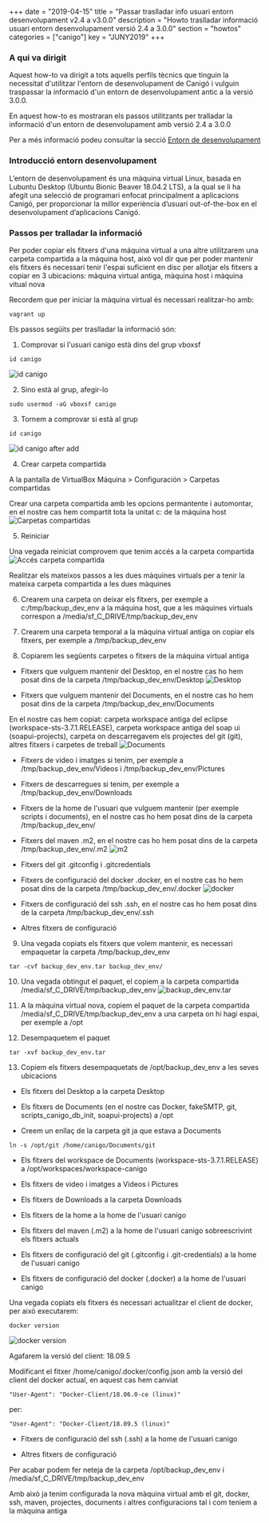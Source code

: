+++
date        = "2019-04-15"
title       = "Passar traslladar info usuari entorn desenvolupament v2.4 a v3.0.0"
description = "Howto traslladar informació usuari entorn desenvolupament versió 2.4 a 3.0.0"
section     = "howtos"
categories  = ["canigo"]
key         = "JUNY2019"
+++

### A qui va dirigit

Aquest how-to va dirigit a tots aquells perfils tècnics que tinguin la necessitat d'utilitzar l'entorn de desenvolupament de Canigó i vulguin traspassar la informació d'un entorn de desenvolupament antic a la versió 3.0.0.

En aquest how-to es mostraran els passos utilitzants per tralladar la informació d'un entorn de desenvolupament amb versió 2.4 a 3.0.0

Per a més informació podeu consultar la secció [Entorn de desenvolupament](/canigo/entorn-desenvolupament/)

### Introducció entorn desenvolupament

L’entorn de desenvolupament és una màquina virtual Linux, basada en Lubuntu Desktop (Ubuntu Bionic Beaver 18.04.2 LTS), a la qual se li ha afegit una selecció de programari enfocat principalment a aplicacions Canigó, per proporcionar la millor experiència d’usuari out-of-the-box en el desenvolupament d’aplicacions Canigó.

### Passos per tralladar la informació

Per poder copiar els fitxers d'una máquina virtual a una altre utilitzarem una carpeta compartida a la máquina host, això vol dir que per poder mantenir els fitxers és necessari tenir l'espai suficient en disc per allotjar els fitxers a copiar en 3 ubicacions: màquina virtual antiga, màquina host i màquina vitual nova

Recordem que per iniciar la màquina virtual és necessari realitzar-ho amb:
```
vagrant up
```

Els passos següits per traslladar la informació són:

1. Comprovar si l'usuari canigo està dins del grup vboxsf
```
id canigo
```
![id canigo](/images/news/2019-06-14-Howto-info-usuari-v2.4-a-v3.0.0-entorn-dev-id-canigo.png)

2. Sino està al grup, afegir-lo
```
sudo usermod -aG vboxsf canigo
```

3. Tornem a comprovar si està al grup
```
id canigo
```
![id canigo after add](/images/news/2019-06-14-Howto-info-usuari-v2.4-a-v3.0.0-entorn-dev-id-canigo-after-add.png)

4. Crear carpeta compartida

A la pantalla de VirtualBox Máquina > Configuración > Carpetas compartidas

Crear una carpeta compartida amb les opcions permantente i automontar, en el nostre cas hem compartit tota la unitat c: de la máquina host
![Carpetas compartidas](/images/news/2019-06-14-Howto-info-usuari-v2.4-a-v3.0.0-entorn-dev-carpetas-compartidas.png)


5. Reiniciar

Una vegada reiniciat comprovem que tenim accés a la carpeta compartida
![Accés carpeta compartida](/images/news/2019-06-14-Howto-info-usuari-v2.4-a-v3.0.0-entorn-dev-acces-carpeta-compartida.png)

Realitzar els mateixos passos a les dues màquines virtuals per a tenir la mateixa carpeta compartida a les dues màquines

6. Crearem una carpeta on deixar els fitxers, per exemple a c:/tmp/backup_dev_env a la máquina host, que a les màquines virtuals correspon a /media/sf_C_DRIVE/tmp/backup_dev_env

7. Crearem una carpeta temporal a la màquina virtual antiga on copiar els fitxers, per exemple a /tmp/backup_dev_env

8. Copiarem les següents carpetes o fitxers de la máquina virtual antiga

- Fitxers que vulguem mantenir del Desktop, en el nostre cas ho hem posat dins de la carpeta /tmp/backup_dev_env/Desktop
![Desktop](/images/news/2019-06-14-Howto-info-usuari-v2.4-a-v3.0.0-entorn-dev-desktop.png)

- Fitxers que vulguem mantenir del Documents, en el nostre cas ho hem posat dins de la carpeta /tmp/backup_dev_env/Documents

En el nostre cas hem copiat: carpeta workspace antiga del eclipse (workspace-sts-3.7.1.RELEASE),  carpeta workspace antiga del soap ui (soapui-projects), carpeta on descarregavem els projectes del git (git), altres fitxers i carpetes de treball
![Documents](/images/news/2019-06-14-Howto-info-usuari-v2.4-a-v3.0.0-entorn-dev-documents.png)

- Fitxers de video i imatges si tenim, per exemple a /tmp/backup_dev_env/Videos i /tmp/backup_dev_env/Pictures

- Fitxers de descarregues si tenim, per exemple a /tmp/backup_dev_env/Downloads

- Fitxers de la home de l'usuari que vulguem mantenir (per exemple scripts i documents), en el nostre cas ho hem posat dins de la carpeta /tmp/backup_dev_env/

- Fitxers del maven .m2, en el nostre cas ho hem posat dins de la carpeta /tmp/backup_dev_env/.m2
![m2](/images/news/2019-06-14-Howto-info-usuari-v2.4-a-v3.0.0-entorn-dev-m2.png)

- Fitxers del git .gitconfig i .gitcredentials

- Fitxers de configuració del docker .docker, en el nostre cas ho hem posat dins de la carpeta /tmp/backup_dev_env/.docker
![docker](/images/news/2019-06-14-Howto-info-usuari-v2.4-a-v3.0.0-entorn-dev-docker.png)

- Fitxers de configuració del ssh .ssh, en el nostre cas ho hem posat dins de la carpeta /tmp/backup_dev_env/.ssh

- Altres fitxers de configuració

9. Una vegada copiats els fitxers que volem mantenir, es necessari empaquetar la carpeta /tmp/backup_dev_env
```
tar -cvf backup_dev_env.tar backup_dev_env/
```

10. Una vegada obtingut el paquet, el copiem a la carpeta compartida /media/sf_C_DRIVE/tmp/backup_dev_env
![backup_dev_env.tar](/images/news/2019-06-14-Howto-info-usuari-v2.4-a-v3.0.0-entorn-dev-backup_dev_env.tar.png)

11. A la màquina virtual nova, copiem el paquet de la carpeta compartida /media/sf_C_DRIVE/tmp/backup_dev_env a una carpeta on hi hagi espai, per exemple a /opt

12. Desempaquetem el paquet
```
tar -xvf backup_dev_env.tar
```

13. Copiem els fitxers desempaquetats de /opt/backup_dev_env a les seves ubicacions

- Els fitxers del Desktop a la carpeta Desktop

- Els fitxers de Documents (en el nostre cas Docker, fakeSMTP, git, scripts_canigo_db_init, soapui-projects) a /opt

- Creem un enllaç de la carpeta git ja que estava a Documents 
```
ln -s /opt/git /home/canigo/Documents/git
```

- Els fitxers del workspace de Documents (workspace-sts-3.7.1.RELEASE) a /opt/workspaces/workspace-canigo

- Els fitxers de video i imatges a Videos i Pictures

- Els fitxers de Downloads a la carpeta Downloads

- Els fitxers de la home a la home de l'usuari canigo

- Els fitxers del maven (.m2) a la home de l'usuari canigo sobreescrivint els fitxers actuals

- Els fitxers de configuració del git (.gitconfig i .git-credentials) a la home de l'usuari canigo

- Els fitxers de configuració del docker (.docker) a la home de l'usuari canigo

Una vegada copiats els fitxers és necessari actualitzar el client de docker, per això executarem:
```
docker version
```
![docker version](/images/news/2019-06-14-Howto-info-usuari-v2.4-a-v3.0.0-entorn-dev-docker-version.png)

Agafarem la versió del client: 18.09.5

Modificant el fitxer /home/canigo/.docker/config.json amb la versió del client del docker actual, en aquest cas hem canviat
```
"User-Agent": "Docker-Client/18.06.0-ce (linux)"
```
per:
```
"User-Agent": "Docker-Client/18.09.5 (linux)"
```

- Fitxers de configuració del ssh (.ssh) a la home de l'usuari canigo 

- Altres fitxers de configuració

Per acabar podem fer neteja de la carpeta /opt/backup_dev_env i /media/sf_C_DRIVE/tmp/backup_dev_env

Amb això ja tenim configurada la nova màquina virtual amb el git, docker, ssh, maven, projectes, documents i altres configuracions tal i com teniem a la màquina antiga
